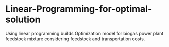 # Linear-Programming-for-optimal-solution
Using linear programming builds Optimization model for biogas power plant feedstock mixture
considering feedstock and transportation costs.
